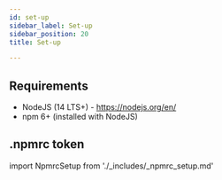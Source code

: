 ```yaml
---
id: set-up
sidebar_label: Set-up
sidebar_position: 20
title: Set-up

---
```


## Requirements

* NodeJS (14 LTS+) - https://nodejs.org/en/
* npm 6+ (installed with NodeJS)

## .npmrc token

import NpmrcSetup from './_includes/_npmrc_setup.md'

<NpmrcSetup />
